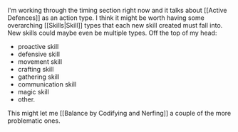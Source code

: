 I'm working through the timing section right now and it talks about [[Active Defences]] as an action type. I think it might be worth having some overarching [[Skills|Skill]] types that each new skill created must fall into. New skills could maybe even be multiple types. Off the top of my head:
- proactive skill
- defensive skill
- movement skill
- crafting skill
- gathering skill
- communication skill
- magic skill
- other.

This might let me [[Balance by Codifying and Nerfing]] a couple of the more problematic ones.